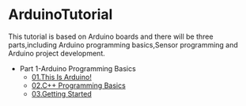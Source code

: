 # ArduinoTutorial
This tutorial is based on Arduino boards and there will be three parts,including Arduino programming basics,Sensor programming and Arduino project development.  

* Part 1-Arduino Programming Basics
    - [01.This Is Arduino!](https://github.com/CloudPalaceLab/ArduinoTutorial/blob/main/01.This%20Is%20Arduino!.md)
    - [02.C++ Programming Basics](https://github.com/510Lab/ArduinoTutorial/blob/main/02.C%2B%2B%20Programming%20Basics.md)
    - [03.Getting Started](https://github.com/510Lab/ArduinoTutorial/blob/main/03.Getting%20Started.md)

